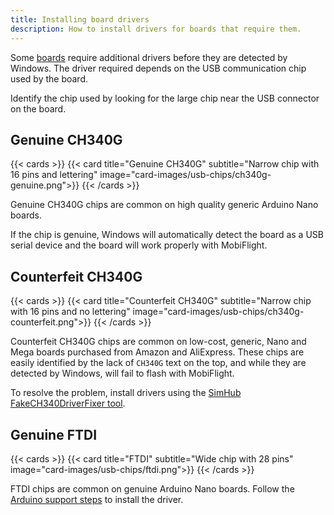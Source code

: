 ```yaml
---
title: Installing board drivers
description: How to install drivers for boards that require them.
---
```


Some [boards](/boards/) require additional drivers before they are detected by Windows. The driver required depends on the USB communication chip used by the board.

Identify the chip used by looking for the large chip near the USB connector on the board.

## Genuine CH340G

{{< cards >}}
{{< card title="Genuine CH340G" subtitle="Narrow chip with 16 pins and lettering" image="card-images/usb-chips/ch340g-genuine.png">}}
{{< /cards >}}

Genuine CH340G chips are common on high quality generic Arduino Nano boards.

If the chip is genuine, Windows will automatically detect the board as a USB serial device and the board will work properly with MobiFlight.

## Counterfeit CH340G

{{< cards >}}
{{< card title="Counterfeit CH340G" subtitle="Narrow chip with 16 pins and no lettering" image="card-images/usb-chips/ch340g-counterfeit.png">}}
{{< /cards >}}

Counterfeit CH340G chips are common on low-cost, generic, Nano and Mega boards purchased from Amazon and AliExpress. These chips are easily identified by the lack of `CH340G` text on the top, and while they are detected by Windows, will fail to flash with MobiFlight.

To resolve the problem, install drivers using the [SimHub FakeCH340DriverFixer tool](https://github.com/SHWotever/FakeCH340DriverFixer).

## Genuine FTDI

{{< cards >}}
{{< card title="FTDI" subtitle="Wide chip with 28 pins" image="card-images/usb-chips/ftdi.png">}}
{{< /cards >}}

FTDI chips are common on genuine Arduino Nano boards.
Follow the [Arduino support steps](https://support.arduino.cc/hc/en-us/articles/4411305694610-Install-or-update-FTDI-drivers) to install the driver.
